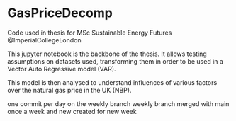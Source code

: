 # GasPriceDecomp
Code used in thesis for MSc Sustainable Energy Futures @ImperialCollegeLondon

This jupyter notebook is the backbone of the thesis. It allows testing assumptions on datasets used, transforming them in order to be used in a Vector Auto Regressive model (VAR).

This model is then analysed to understand influences of various factors over the natural gas price in the UK (NBP).



one commit per day on the weekly branch
weekly branch merged with main once a week and new created for new week
